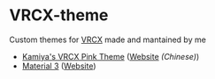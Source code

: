 # VRCX-theme

Custom themes for [VRCX](https://github.com/pypy-vrc/VRCX) made and mantained by me

* [Kamiya's VRCX Pink Theme](pink) ([Website](https://kamiya.tk/VRCX/themes/pink/pink) *(Chinese)*)
* [Material 3](m3) ([Website](https://kamiya.tk/VRCX/themes/m3/m3))
